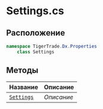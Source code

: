 
# Settings.cs
## Расположение
```csharp
namespace TigerTrade.Dx.Properties  
    class Settings
```

## Методы
| Название | Описание |
| --- | --- |
| [`Settings`](./Методы/Settings.md) | *Описание* |
